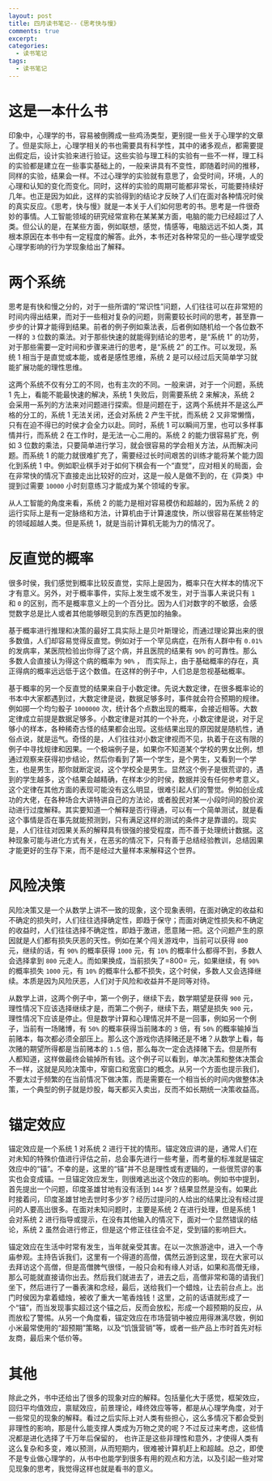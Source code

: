 ```yaml
---
layout: post
title: 四月读书笔记--《思考快与慢》
comments: true
excerpt: 
categories:
  - 读书笔记  
tags:
  - 读书笔记
---
```



# 这是一本什么书

印象中，心理学的书，容易被倒腾成一些鸡汤类型，更别提一些关于心理学的文章了。但是实际上，心理学相关的书也需要具有科学性，其中的诸多观点，都需要提出假定后，设计实验来进行验证。这些实验与理工科的实验有一些不一样，理工科的实验都是建立在一些事实基础上的，一般来讲具有不变性，即随着时间的推移，同样的实验，结果会一样。不过心理学的实验就有意思了，会受时间，环境，人的心理和认知的变化而变化。同时，这样的实验的周期可能都非常长，可能要持续好几年。也正是因为如此，这样的实验得到的结论才反映了人们在面对各种情况时侯的真实反应。《思考，快与慢》就是一本关于人们如何思考的书。思考是一件很奇妙的事情。人工智能领域的研究经常宣称在某某某方面，电脑的能力已经超过了人类。但公认的是，在某些方面，例如联想，感觉，情感等，电脑远远不如人类，其根本原因在本书中有一定程度的解答。此外，本书还对各种常见的一些心理学或受心理学影响的行为学现象给出了解释。


# 两个系统

思考是有快和慢之分的，对于一些所谓的“常识性”问题，人们往往可以在非常短的时间内得出结果，而对于一些相对复杂的问题，则需要较长时间的思考，甚至靠一步步的计算才能得到结果。前者的例子例如乘法表，后者例如随机给一个各位数不一样的 `3` 位数的乘法。对于那些快速的就能得到结论的思考，是“系统 1” 的功劳，对于那些需要一定时间和步骤来进行的思考，是“系统 2” 的工作。可以发现，系统 1 相当于是直觉或本能，或者是感性思维，系统 2 是可以经过后天简单学习就能扩展功能的理性思维。

这两个系统不仅有分工的不同，也有主次的不同。一般来讲，对于一个问题，系统 1 先上，看能不能最快速的解决，系统 1 失败后，则需要系统 2 来解决，系统 2 会采用一系列的方法来对问题进行探索。但是问题在于，这两个系统并不是这么严格的分工的，系统 1 无法关闭，还会对系统 2 产生干扰，而系统 2 又非常懒惰，只有在迫不得已的时侯才会全力以赴。同时，系统 1 可以瞬间万里，也可以多样事情并行，而系统 2 在工作时，是无法一心二用的。系统 2 的能力很容易扩充，例如 3 位数的乘法，只要简单进行学习，就会很容易的学会相关方法，从而解决问题。而系统 1 的能力就很难扩充了，需要经过长时间艰苦的训练才能将某个能力固化到系统 1 中。例如职业棋手对于如何下棋会有一个“直觉”，应对相关的局面，会在非常快的情况下直接走出比较好的应对，这是一般人是做不到的，在《异类》中提到过需要 `10000` 小时刻意练习才能成为某个领域的专家。

从人工智能的角度来看，系统 2 的能力是相对容易模仿和超越的，因为系统 2 的运行实际上是有一定脉络和方法，计算机由于计算速度快，所以很容易在某些特定的领域超越人类。但是系统 1，就是当前计算机无能为力的情况了。


# 反直觉的概率

很多时侯，我们感觉到概率比较反直觉，实际上是因为，概率只在大样本的情况下才有意义。另外，对于概率事件，实际上发生或不发生，对于当事人来说只有 `1` 和 `0` 的区别，而不是概率意义上的一个百分比。因为人们对数字的不敏感，会感觉数字总是比人或者其他能够眼见到的东西更加的抽象。

基于概率进行推理和决策的最好工具实际上是贝叶斯理论，而通过理论算出来的很多数值，人们却容易觉得反直觉。例如对于一个罕见病症，在所有人群中有 `0.01%` 的发病率，某医院检验出你得了这个病，并且医院的结果有 `90%` 的可靠性。那么多数人会直接认为得这个病的概率为 `90%` ， 而实际上，由于基础概率的存在，真正得病的概率远远低于这个数值。在这样的例子中，人们总是忽视基础概率。

基于概率的另一个反直觉的结果来自于小数定律。先说大数定律，在很多概率论的书本中大家都遇到过，大数定律是说，数据足够多时，事件就会符合预期的规律。例如掷一个均匀骰子 `1000000` 次，统计各个点数出现的概率，会接近相等。大数定律成立前提是数据足够多。小数定律是对其的一个补充，小数定律是说，对于足够小的样本，各种稀奇古怪的结果都会出现。这些结果出现的原因就是随机性，通俗点说，就是运气。奇怪的是，人们往往对小数定律视而不见，执着于在这有限的例子中寻找规律和因果。一个极端例子是，如果你不知道某个学校的男女比例，想通过观察来获得初步结论，然后你看到了第一个学生，是个男生，又看到一个学生，也是男生，那你就断定说，这个学校全是男生。显然这个例子是很荒谬的，遇到的学生越多，这个结果会越精确，在样本少的时侯，数据并没有任何参考意义。这个定律在其他方面的表现可能没有这么明显，很难引起人们的警觉。例如创业成功的大佬，在各种场合大讲特讲自己的方法论，或者股民对某一小段时间的股价波动进行过度解释。其实要知道一个解释是否行得通，可以有一个简单测试，就是看这个事情是否在事先就能预测到，只有满足这样的测试的条件才是靠谱的。现实是，人们往往对因果关系的解释具有很强的接受程度，而不善于处理统计数据。这种现象可能与进化方式有关，在恶劣的情况下，只有善于总结经验教训，总结因果才能更好的生存下来，而不是经过大量样本来解释这个世界。


# 风险决策

风险决策又是一个从数学上讲不一致的现象，这个现象表明，在面对确定的收益和不确定的损失时，人们往往选择确定性，即趋于保守；而面对确定性损失和不确定的收益时，人们往往选择不确定性，即趋于激进，愿意赌一把。这个问题产生的原因就是人们都有损失厌恶的天性。例如在某个闯关游戏中，当前可以获得 `800` 元，继续的话，有 `90%` 的概率获得 `1000` 元，有 `10%` 的概率什么都得不到，多数人会选择拿到 `800` 元走人。而如果换成，当前损失了=800= 元，如果继续，有 `90%` 的概率损失 `1000` 元，有 `10%` 的概率什么都不损失，这个时侯，多数人又会选择继续。本质是因为风险厌恶，人们对于风险和收益并不是同等对待。

从数学上讲，这两个例子中，第一个例子，继续下去，数学期望是获得 `900` 元，理性情况下应该选择继续才是，而第二个例子，继续下去，期望是损失 `900` 元，理性情况下应该是停止。但是数学计算和心理情况并不是一回事，例如另一个例子，当前有一场赌博，有 `50%` 的概率获得当前赌本的 `3` 倍，有 `50%` 的概率输掉当前赌本，每次都必须全部压上。那么这个游戏你选择赌还是不堵？从数学上看，每次赌的期望所得都是当前赌本的 `1.5` 倍，那么每次一定会选择赌下去。但是所有人都知道，这样做最终会输掉所有钱。这个例子可以看到，单次决策和整体决策会不一样，这就是风险决策中，窄窗口和宽窗口的概念。从另一个方面也提示我们，不要太过于频繁的在当前情况下做决策，而是需要在一个相当长的时间内做整体决策，一个典型的例子就是炒股，每天都买入卖出，反而不如长期统一决策收益高。


# 锚定效应

锚定效应是一个系统 1 对系统 2 进行干扰的情形。锚定效应讲的是，通常人们在对未知的特殊价值进行评估之前，总会事先进行一些考量，而考量的标准就是锚定效应中的“锚”。不幸的是，这里的“锚”并不总是理性或有逻辑的，一些很荒谬的事实也会变成锚。一旦锚定效应发生，则很难逃出这个效应的影响。例如书中提到，首先提出一个问题，印度圣雄甘地有没有活到 `144` 岁？结果显然是没有。如果此时接着问，印度圣雄甘地去世时多少岁？经历过提问的人给出的结果比没有经过提问的人要高出很多。在面对未知问题时，主要是系统 2 在进行处理，但是系统 1 会对系统 2 进行指导或提示，在没有其他输入的情况下，面对一个显然错误的结论，系统 2 虽然会进行修正，但是这个修正往往会不足，受到锚的影响巨大。

锚定效应在生活中时常有发生，当年就亲受其害。在以一次旅游途中，进入一个寺庙参观。主持告诉我们，这里有一个得道的高僧，偶然云游到这里，现在大家可以去拜访这个高僧，但是高僧脾气很怪，一般只会和有缘人对话，如果和高僧无缘，那么可能就直接请你出去。然后我们就进去了，进去之后，高僧非常和蔼的请我们坐下，然后进行了一番表演和念经，最后，送给我们一个蜡烛，让去前台点上。出门时侯因为拿着蜡烛，被收了重大一笔香烛钱！这里，之前的话语就形成了一个“锚”，而当发现事实超过这个锚之后，反而会放松，形成一个超预期的反应，从而放松了警惕。从另一个角度看，锚定效应在市场营销中被应用得淋漓尽致，例如小米最常使用的“超预期”策略，以及“饥饿营销”等，或者一些产品上市时首先对标友商，最后来个低价等。


# 其他

除此之外，书中还给出了很多的现象对应的解释。包括量化大于感觉，框架效应，回归平均值效应，禀赋效应，前景理论，峰终效应等等，都是从心理学角度，对于一些常见的现象的解释。看过之后实际上对人类有些担心，这么多情况下都会受到非理性的影响，那是什么能支撑人类成为万物之灵的呢？不过反过来考虑，这些情况都是进化选择了千万年后保留的， 也许正是这些非理性和意外，才使得人类有这么复杂和多变，难以预测，从而短期内，很难被计算机赶上和超越。总之，即使不是专业做心理学的，从书中也能学到很多有用的观点和方法，以及引起一些对常见现象的思考，我觉得这样也就是看书的意义。
